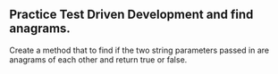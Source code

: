 ## Practice Test Driven Development and find anagrams. 
Create a method that to find if the two string parameters passed in are anagrams of each other and return true or false.

